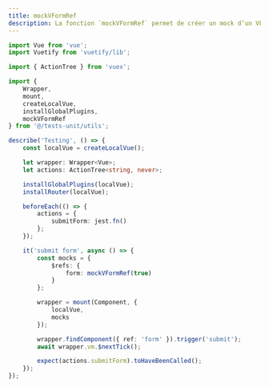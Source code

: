 ```yaml
---
title: mockVFormRef
description: La fonction `mockVFormRef` permet de créer un mock d’un VForm.
---
```


<doc-tabs>

<doc-tab-item label="Utilisation">

```ts
import Vue from 'vue';
import Vuetify from 'vuetify/lib';

import { ActionTree } from 'vuex';

import {
	Wrapper,
	mount,
	createLocalVue,
	installGlobalPlugins,
	mockVFormRef
} from '@/tests-unit/utils';

describe('Testing', () => {
	const localVue = createLocalVue();

	let wrapper: Wrapper<Vue>;
	let actions: ActionTree<string, never>;

	installGlobalPlugins(localVue);
	installRouter(localVue);

	beforeEach(() => {
		actions = {
			submitForm: jest.fn()
		};
	});

	it('submit form', async () => {
		const mocks = {
			$refs: {
				form: mockVFormRef(true)
			}
		};

		wrapper = mount(Component, {
			localVue,
			mocks
		});

		wrapper.findComponent({ ref: 'form' }).trigger('submit');
		await wrapper.vm.$nextTick();

		expect(actions.submitForm).toHaveBeenCalled();
	});
});
```

</doc-tab-item>

<doc-tab-item label="API">
<doc-api name="tests-unitaires/mock-v-form-ref"></doc-api>
</doc-tab-item>

</doc-tabs>

